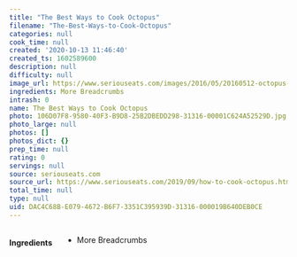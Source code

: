 ```yaml
---
title: "The Best Ways to Cook Octopus"
filename: "The-Best-Ways-to-Cook-Octopus"
categories: null
cook_time: null
created: '2020-10-13 11:46:40'
created_ts: 1602589600
description: null
difficulty: null
image_url: https://www.seriouseats.com/images/2016/05/20160512-octopus-vicky-wasik-1-1500x1125.jpg
ingredients: More Breadcrumbs
intrash: 0
name: The Best Ways to Cook Octopus
photo: 106D07F8-9580-40F3-B9D8-25B2DBEDD298-31316-00001C624A52529D.jpg
photo_large: null
photos: []
photos_dict: {}
prep_time: null
rating: 0
servings: null
source: seriouseats.com
source_url: https://www.seriouseats.com/2019/09/how-to-cook-octopus.html
total_time: null
type: null
uid: DAC4C68B-E079-4672-B6F7-3351C395939D-31316-000019B640DEB0CE
---
```

<div class="large-8 medium-7 columns" id="writeup">	</div><!-- #writeup -->
</div><!-- #row-one -->
<div class="row" id="row-two">	<div class="medium-4 small-5 columns"><h4 id="ingredients">Ingredients</h4><div class="box box-ingredients content"><ul>
<li>More Breadcrumbs</li>
</ul>
</div>	</div>	<div class="medium-6 small-7 columns">	</div>